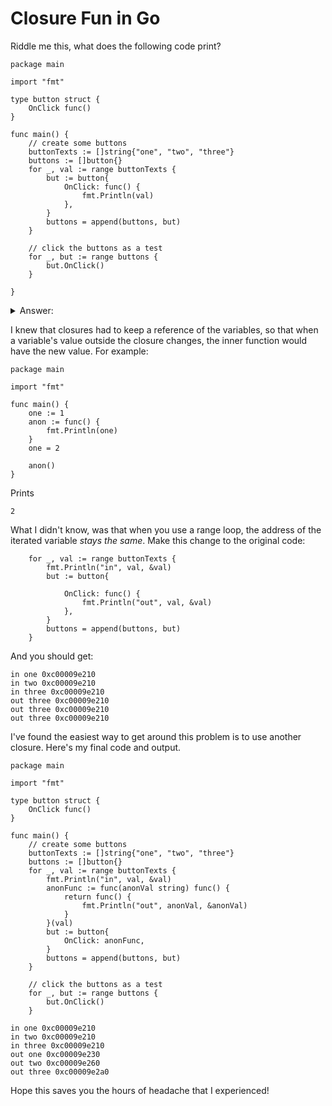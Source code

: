 # Closure Fun in Go

Riddle me this, what does the following code print? 

```golang
package main

import "fmt"

type button struct {
	OnClick func()
}

func main() {
	// create some buttons
	buttonTexts := []string{"one", "two", "three"}
	buttons := []button{}
	for _, val := range buttonTexts {
		but := button{
			OnClick: func() {
				fmt.Println(val)
			},
		}
		buttons = append(buttons, but)
	}

	// click the buttons as a test
	for _, but := range buttons {
		but.OnClick()
	}

}
```

<details>
    <summary>Answer:</summary>

    And the answer is...

    <pre>
    three
    three
    three
    </pre>

</details>


I knew that closures had to keep a reference of the variables, so that when a variable's value outside the closure changes, the inner function would have the new value. For example:

```golang
package main

import "fmt"

func main() {
	one := 1
	anon := func() {
		fmt.Println(one)
	}
	one = 2

	anon()
}
```

Prints

```
2
```

What I didn't know, was that when you use a range loop, the address of the iterated variable *stays the same*. Make this change to the original code:

```golang
	for _, val := range buttonTexts {
		fmt.Println("in", val, &val)
		but := button{

			OnClick: func() {
				fmt.Println("out", val, &val)
			},
		}
		buttons = append(buttons, but)
	}
```

And you should get:

```
in one 0xc00009e210
in two 0xc00009e210
in three 0xc00009e210
out three 0xc00009e210
out three 0xc00009e210
out three 0xc00009e210
```

I've found the easiest way to get around this problem is to use another closure. Here's my final code and output.

```golang
package main

import "fmt"

type button struct {
	OnClick func()
}

func main() {
	// create some buttons
	buttonTexts := []string{"one", "two", "three"}
	buttons := []button{}
	for _, val := range buttonTexts {
		fmt.Println("in", val, &val)
		anonFunc := func(anonVal string) func() {
			return func() {
				fmt.Println("out", anonVal, &anonVal)
			}
		}(val)
		but := button{
			OnClick: anonFunc,
		}
		buttons = append(buttons, but)
	}

	// click the buttons as a test
	for _, but := range buttons {
		but.OnClick()
	}
```

```
in one 0xc00009e210
in two 0xc00009e210
in three 0xc00009e210
out one 0xc00009e230
out two 0xc00009e260
out three 0xc00009e2a0
```

Hope this saves you the hours of headache that I experienced!
